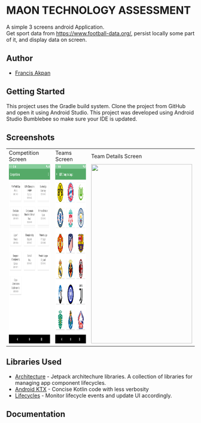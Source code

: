 # MAON TECHNOLOGY ASSESSMENT

A simple 3 screens android Application.  
Get sport data from https://www.football-data.org/, persist locally some part of it, and display data on screen.

## Author

- [Francis Akpan](https://www.github.com/francisakpan)

Getting Started
---------------
This project uses the Gradle build system.  Clone the project from GitHub and open it using Android Studio.
This project was developed using Android Studio Bumblebee so make sure your IDE is updated.


Screenshots
-----------


<table>
  <tr>
    <td>Competition Screen</td>
     <td>Teams Screen</td>
     <td>Team Details Screen</td>
  </tr>
  <tr>
    <td><img src="/screenshots/screenshot-one.png" width=270 height=480></td>
    <td><img src="/screenshots/screenshot-two.png" width=270 height=480></td>
    <td><img src="screenshots/screenshot_three.png" width=270 height=480></td>
  </tr>
 </table>


Libraries Used
--------------
* [Architecture][10] - Jetpack architechure libraries. A collection of libraries  for managing app component lifecycles.
* [Android KTX][2] - Concise Kotlin code with less verbosity
* [Lifecycles][12] - Monitor lifecycle events and update UI accordingly.


[0]: https://developer.android.com/jetpack/components
[2]: https://developer.android.com/kotlin/ktx
[4]: https://developer.android.com/training/testing/
[10]: https://developer.android.com/jetpack/arch/
[12]: https://developer.android.com/topic/libraries/architecture/lifecycle

## Documentation
